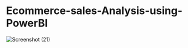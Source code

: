 # Ecommerce-sales-Analysis-using-PowerBI

![Screenshot (21)](https://github.com/PrafulGotmare/Ecommerce-sales-Analysis-using-PowerBI/assets/81294533/3afcbd6f-5262-4574-ae02-e9742c50818d)
